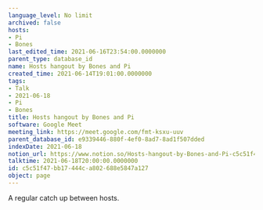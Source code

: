 ```yaml
---
language_level: No limit
archived: false
hosts:
- Pi
- Bones
last_edited_time: 2021-06-16T23:54:00.0000000
parent_type: database_id
name: Hosts hangout by Bones and Pi
created_time: 2021-06-14T19:01:00.0000000
tags:
- Talk
- 2021-06-18
- Pi
- Bones
title: Hosts hangout by Bones and Pi
software: Google Meet
meeting_link: https://meet.google.com/fmt-ksxu-uuv
parent_database_id: e9339446-880f-4ef0-8ad7-8ad1f507dded
indexDate: 2021-06-18
notion_url: https://www.notion.so/Hosts-hangout-by-Bones-and-Pi-c5c51f47bb17444ca802688e5847a127
talktime: 2021-06-18T20:00:00.0000000
id: c5c51f47-bb17-444c-a802-688e5847a127
object: page
---
```


A regular catch up between hosts.


